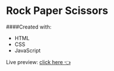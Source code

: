 # Rock Paper Scissors

####Created with: 
- HTML
- CSS
- JavaScript

Live preview: [click here :point_left:](https://sanjero20.github.io/rock-paper-scissors/)
